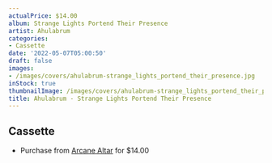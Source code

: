 ```yaml
---
actualPrice: $14.00
album: Strange Lights Portend Their Presence
artist: Ahulabrum
categories:
- Cassette
date: '2022-05-07T05:00:50'
draft: false
images:
- /images/covers/ahulabrum-strange_lights_portend_their_presence.jpg
inStock: true
thumbnailImage: /images/covers/ahulabrum-strange_lights_portend_their_presence-thumb.jpg
title: Ahulabrum - Strange Lights Portend Their Presence
---
```


## Cassette
* Purchase from [Arcane Altar](https://arcanealtar.bigcartel.com/product/ahulabrum-strange-lights-portend-their-presence-tape) for $14.00
